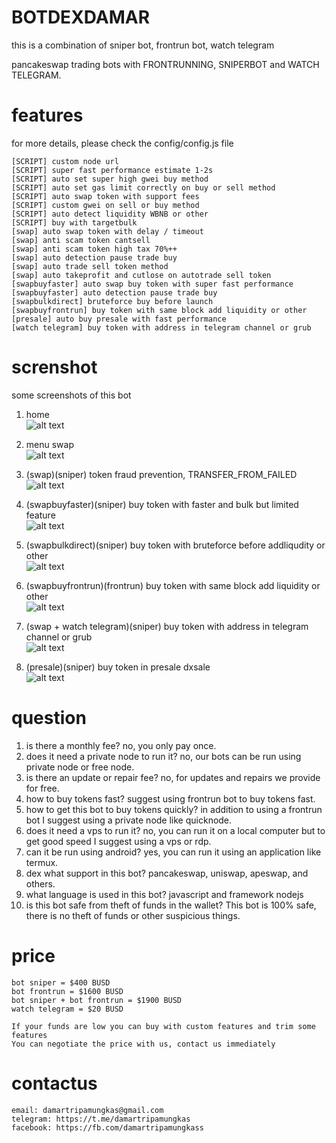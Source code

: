 # BOTDEXDAMAR
this is a combination of sniper bot, frontrun bot, watch telegram

pancakeswap trading bots with FRONTRUNNING, SNIPERBOT and WATCH TELEGRAM.

# features
for more details, please check the config/config.js file
```
[SCRIPT] custom node url
[SCRIPT] super fast performance estimate 1-2s
[SCRIPT] auto set super high gwei buy method
[SCRIPT] auto set gas limit correctly on buy or sell method
[SCRIPT] auto swap token with support fees
[SCRIPT] custom gwei on sell or buy method
[SCRIPT] auto detect liquidity WBNB or other
[SCRIPT] buy with targetbulk
[swap] auto swap token with delay / timeout
[swap] anti scam token cantsell
[swap] anti scam token high tax 70%++
[swap] auto detection pause trade buy
[swap] auto trade sell token method
[swap] auto takeprofit and cutlose on autotrade sell token
[swapbuyfaster] auto swap buy token with super fast performance
[swapbuyfaster] auto detection pause trade buy
[swapbulkdirect] bruteforce buy before launch
[swapbuyfrontrun] buy token with same block add liquidity or other
[presale] auto buy presale with fast performance
[watch telegram] buy token with address in telegram channel or grub
```

# screnshot
some screenshots of this bot

1. home\
![alt text](https://github.com/damartripamungkas/pancakeswap-bot/blob/main/images/home.jpg?raw=true)

2. menu swap\
![alt text](https://github.com/damartripamungkas/pancakeswap-bot/blob/main/images/menuswap.jpg?raw=true)

3. (swap)(sniper) token fraud prevention, TRANSFER_FROM_FAILED\
![alt text](https://github.com/damartripamungkas/pancakeswap-bot/blob/main/images/swap.jpg?raw=true)

4. (swapbuyfaster)(sniper) buy token with faster and bulk but limited feature\
![alt text](https://github.com/damartripamungkas/pancakeswap-bot/blob/main/images/swapfaster.jpg?raw=true)

5. (swapbulkdirect)(sniper) buy token with bruteforce before addliqudity or other\
![alt text](https://github.com/damartripamungkas/pancakeswap-bot/blob/main/images/swapbulkdirect.jpg?raw=true)

6. (swapbuyfrontrun)(frontrun) buy token with same block add liquidity or other\
![alt text](https://github.com/damartripamungkas/pancakeswap-bot/blob/main/images/swapfrontrun.jpg?raw=true)

7. (swap + watch telegram)(sniper) buy token with address in telegram channel or grub\
![alt text](https://github.com/damartripamungkas/pancakeswap-bot/blob/main/images/swapwatchtelegram.jpg?raw=true)

8. (presale)(sniper) buy token in presale dxsale\
![alt text](https://github.com/damartripamungkas/pancakeswap-bot/blob/main/images/presale.jpg?raw=true)

# question
1. is there a monthly fee? no, you only pay once.
2. does it need a private node to run it? no, our bots can be run using private node or free node.
3. is there an update or repair fee? no, for updates and repairs we provide for free.
4. how to buy tokens fast? suggest using frontrun bot to buy tokens fast.
5. how to get this bot to buy tokens quickly? in addition to using a frontrun bot I suggest using a private node like quicknode.
6. does it need a vps to run it? no, you can run it on a local computer but to get good speed I suggest using a vps or rdp.
7. can it be run using android? yes, you can run it using an application like termux.
8. dex what support in this bot? pancakeswap, uniswap, apeswap, and others.
9. what language is used in this bot? javascript and framework nodejs
10. is this bot safe from theft of funds in the wallet? This bot is 100% safe, there is no theft of funds or other suspicious things.

# price
```
bot sniper = $400 BUSD
bot frontrun = $1600 BUSD
bot sniper + bot frontrun = $1900 BUSD
watch telegram = $20 BUSD

If your funds are low you can buy with custom features and trim some features
You can negotiate the price with us, contact us immediately
```

# contactus
```
email: damartripamungkas@gmail.com
telegram: https://t.me/damartripamungkas
facebook: https://fb.com/damartripamungkass
```
